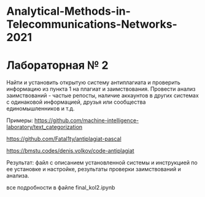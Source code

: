 # Analytical-Methods-in-Telecommunications-Networks-2021
# Лабораторная № 2
Найти и установить открытую систему антиплагиата и проверить информацию из пункта 1 на плагиат и заимствования. Провести анализ заимствований - частые репосты, наличие аккаунтов в других системах с одинаковой информацией, друзья или сообщества единомышленников и т.д.

Примеры:
https://github.com/machine-intelligence-laboratory/text_categorization

https://github.com/Fatal1ty/antiplagiat-pascal

https://bmstu.codes/denis.volkov/code-antiplagiat

Результат: файл с описанием установленной системы и инструкцией по ее установке и настройке, результаты проверки заимствований и анализа.

все подробности в файле final_kol2.ipynb
